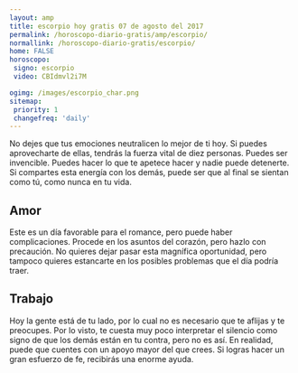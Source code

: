 ```yaml
---
layout: amp
title: escorpio hoy gratis 07 de agosto del 2017 
permalink: /horoscopo-diario-gratis/amp/escorpio/
normallink: /horoscopo-diario-gratis/escorpio/
home: FALSE
horoscopo:
 signo: escorpio
 video: CBIdmvl2i7M

ogimg: /images/escorpio_char.png
sitemap:
 priority: 1
 changefreq: 'daily'
---
```



No dejes que tus emociones neutralicen lo mejor de ti hoy. Si puedes aprovecharte de ellas, tendrás la fuerza vital de diez personas. Puedes ser invencible. Puedes hacer lo que te apetece hacer y nadie puede detenerte. Si compartes esta energía con los demás, puede ser que al final se sientan como tú, como nunca en tu vida.

## Amor

Este es un día favorable para el romance, pero puede haber complicaciones. Procede en los asuntos del corazón, pero hazlo con precaución. No quieres dejar pasar esta magnífica oportunidad, pero tampoco quieres estancarte en los posibles problemas que el día podría traer.

## Trabajo

Hoy la gente está de tu lado, por lo cual no es necesario que te aflijas y te preocupes. Por lo visto, te cuesta muy poco interpretar el silencio como signo de que los demás están en tu contra, pero no es así. En realidad, puede que cuentes con un apoyo mayor del que crees. Si logras hacer un gran esfuerzo de fe, recibirás una enorme ayuda.
